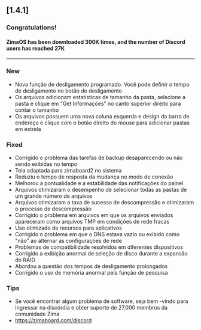 ## [1.4.1]
### Congratulations! 
#### ZimaOS has been downloaded 300K times, and the number of Discord users has reached 27K
---
### New
- Nova função de desligamento programado. Você pode definir o tempo de desligamento no botão de desligamento
- Os arquivos adicionam estatísticas de tamanho da pasta, selecione a pasta e clique em "Get Informações" no canto superior direito para contar o tamanho
- Os arquivos possuem uma nova coluna esquerda e design da barra de endereço e clique com o botão direito do mouse para adicionar pastas em estrela
### Fixed
- Corrigido o problema das tarefas de backup desaparecendo ou não sendo exibidas no tempo
- Tela adaptada para zimaboard2 no sistema
- Reduziu o tempo de resposta da mudança no modo de conexão
- Melhorou a pontualidade e a estabilidade das notificações do painel
- Arquivos otimizaram o desempenho de selecionar todas as pastas de um grande número de arquivos
- Arquivos otimizaram a taxa de sucesso de descompressão e otimizaram o processo de descompressão
- Corrigido o problema em arquivos em que os arquivos enviados apareceram como arquivos TMP em condições de rede fracas
- Uso otimizado de recursos para aplicativos
- Corrigido o problema em que o DNS estava vazio ou exibido como "não" ao alternar as configurações de rede
- Problemas de compatibilidade resolvidos em diferentes dispositivos
- Corrigido a exibição anormal de seleção de disco durante a expansão do RAID
- Abordou a questão dos tempos de desligamento prolongados
- Corrigido o uso de memória anormal pela função de pesquisa
### Tips
- Se você encontrar algum problema de software, seja bem -vindo para ingressar na discórdia e obter suporte de 27.000 membros da comunidade Zima
- <a href = "https://zimaboard.com/discord" target = "_ blank" style = "color: blue"> https://zimaboard.com/discord </a>
